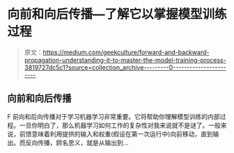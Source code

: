 # 向前和向后传播—了解它以掌握模型训练过程

> 原文：<https://medium.com/geekculture/forward-and-backward-propagation-understanding-it-to-master-the-model-training-process-3819727dc5c1?source=collection_archive---------0----------------------->

## 向前和向后传播

F 前向和后向传播对于学习机器学习非常重要。它将帮助你理解模型训练的内部过程。一旦你明白了，那么机器学习如何工作的复杂性对我来说就不是谜了。一般来说，前馈意味着利用提供的输入和权重(假设在第一次运行中)向前移动，直到输出。而反向传播，顾名思义，就是从输出到…